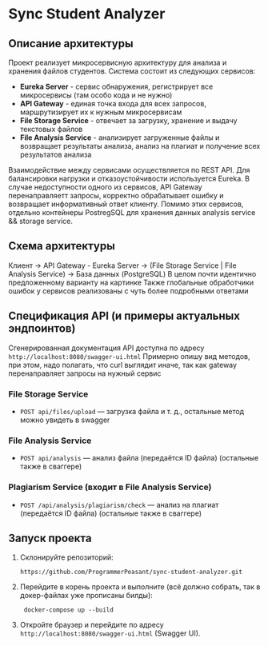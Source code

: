 # Sync Student Analyzer

## Описание архитектуры

Проект реализует микросервисную архитектуру для анализа и хранения файлов студентов. Система состоит из следующих сервисов:

- **Eureka Server** - сервис обнаружения, регистрирует все микросервисы (там особо кода и не нужно)
- **API Gateway** - единая точка входа для всех запросов, маршрутизирует их к нужным микросервисам
- **File Storage Service** - отвечает за загрузку, хранение и выдачу текстовых файлов
- **File Analysis Service** - анализирует загруженные файлы и возвращает результаты анализа, анализ на плагиат и получение всех результатов анализа

Взаимодействие между сервисами осуществляется по REST API. Для балансировки нагрузки и отказоустойчивости используется Eureka. В случае недоступности одного из сервисов, API Gateway перенаправляетт запросы, корректно обрабатывает ошибку и возвращает информативный ответ клиенту.
Помимо этих сервисов, отдельно контейнеры PostregSQL для хранения данных analysis service && storage service.
## Схема архитектуры

Клиент -> API Gateway - Eureka Server -> (File Storage Service | File Analysis Service) -> База данных (PostgreSQL)
В целом почти идентично предложенному варианту на картинке 
Также глобальные обработчики ошибок у сервисов реализованы с чуть более подробными ответами

## Спецификация API (и примеры актуальных эндпоинтов)

Сгенерированная документация API доступна по адресу `http://localhost:8080/swagger-ui.html`
Примерно опишу вид методов, при этом, надо полагать, что curl выглядит иначе, так как gateway перенаправляет запросы на нужный сервис

### File Storage Service

- `POST api/files/upload` — загрузка файла и т. д., остальные метод можно увидеть в swagger

### File Analysis Service

- `POST api/analysis` — анализ файла (передаётся ID файла) (остальные также в сваггере)

### Plagiarism Service (входит в File Analysis Service)

- `POST /api/analysis/plagiarism/check` — анализ на плагиат (передаётся ID файла) (остальные также в сваггере)

## Запуск проекта

1. Склонируйте репозиторий:
   ```
   https://github.com/ProgrammerPeasant/sync-student-analyzer.git
   ```
2. Перейдите в корень проекта и выполните (всё должно собрать, так в докер-файлах уже прописаны билды):
   ```
    docker-compose up --build
   ```
3. Откройте браузер и перейдите по адресу `http://localhost:8080/swagger-ui.html` (Swagger UI).